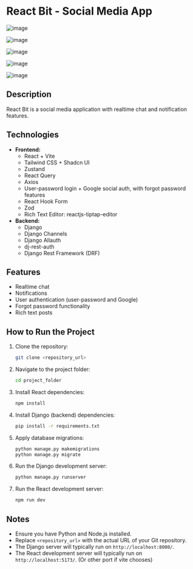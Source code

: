 # React Bit - Social Media App

![image](https://github.com/user-attachments/assets/3d639ace-a990-4c1e-a96c-462616e06912)

![image](https://github.com/user-attachments/assets/f93926d8-bc99-4be6-8ff5-afd482965110)

![image](https://github.com/user-attachments/assets/48b1ba72-69d3-40ba-a25b-9dd3a9266723)

![image](https://github.com/user-attachments/assets/d261032d-44d8-4200-afab-1fb8a5704abe)

![image](https://github.com/user-attachments/assets/3b5525ce-5137-4162-afca-65475f1a05f2)

## Description

React Bit is a social media application with realtime chat and notification features.

## Technologies

* **Frontend:**
    * React + Vite
    * Tailwind CSS + Shadcn UI
    * Zustand
    * React Query
    * Axios
    * User-password login + Google social auth, with forgot password features
    * React Hook Form
    * Zod
    * Rich Text Editor: reactjs-tiptap-editor
* **Backend:**
    * Django
    * Django Channels
    * Django Allauth
    * dj-rest-auth
    * Django Rest Framework (DRF)

## Features

* Realtime chat
* Notifications
* User authentication (user-password and Google)
* Forgot password functionality
* Rich text posts

## How to Run the Project

1.  Clone the repository:
    ```bash
    git clone <repository_url>
    ```
2.  Navigate to the project folder:
    ```bash
    cd project_folder
    ```
3.  Install React dependencies:
    ```bash
    npm install
    ```
4.  Install Django (backend) dependencies:
    ```bash
    pip install -r requirements.txt
    ```
5.  Apply database migrations:
    ```bash
    python manage.py makemigrations
    python manage.py migrate
    ```
6.  Run the Django development server:
    ```bash
    python manage.py runserver
    ```
7.  Run the React development server:
    ```bash
    npm run dev
    ```

## Notes

* Ensure you have Python and Node.js installed.
* Replace `<repository_url>` with the actual URL of your Git repository.
* The Django server will typically run on `http://localhost:8000/`.
* The React development server will typically run on `http://localhost:5173/`.  (Or other port if vite chooses)
